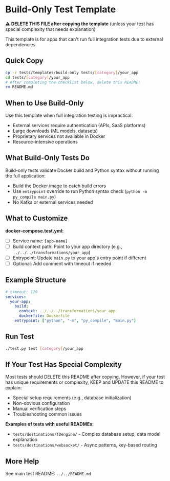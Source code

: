 # Build-Only Test Template

⚠️ **DELETE THIS FILE after copying the template** (unless your test has special complexity that needs explanation)

This template is for apps that can't run full integration tests due to external dependencies.

## Quick Copy
```bash
cp -r tests/templates/build-only tests/[category]/your_app
cd tests/[category]/your_app
# After completing the checklist below, delete this README:
rm README.md
```

## When to Use Build-Only

Use this template when full integration testing is impractical:
- External services require authentication (APIs, SaaS platforms)
- Large downloads (ML models, datasets)
- Proprietary services not available in Docker
- Resource-intensive operations

## What Build-Only Tests Do

Build-only tests validate Docker build and Python syntax without running the full application:
- Build the Docker image to catch build errors
- Use `entrypoint` override to run Python syntax check (`python -m py_compile main.py`)
- No Kafka or external services needed

## What to Customize

**docker-compose.test.yml:**
- [ ] Service name: `[app-name]`
- [ ] Build context path: Point to your app directory (e.g., `../../../transformations/your_app`)
- [ ] Entrypoint: Update `main.py` to your app's entry point if different
- [ ] Optional: Add comment with timeout if needed

## Example Structure

```yaml
# timeout: 120
services:
  your-app:
    build:
      context: ../../../transformations/your_app
      dockerfile: Dockerfile
    entrypoint: ["python", "-m", "py_compile", "main.py"]
```

## Run Test
```bash
./test.py test [category]/your_app
```

## If Your Test Has Special Complexity

Most tests should DELETE this README after copying. However, if your test has unique requirements or complexity, KEEP and UPDATE this README to explain:

- Special setup requirements (e.g., database initialization)
- Non-obvious configuration
- Manual verification steps
- Troubleshooting common issues

**Examples of tests with useful READMEs:**
- `tests/destinations/TDengine/` - Complex database setup, data model explanation
- `tests/destinations/websocket/` - Async patterns, key-based routing

## More Help
See main test README: `../../README.md`
